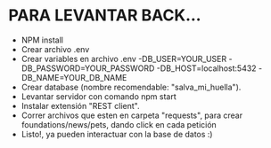 # PARA LEVANTAR BACK...
- NPM install
- Crear archivo .env
- Crear variables en archivo .env
  -DB_USER=YOUR_USER
  -DB_PASSWORD=YOUR_PASSWORD
  -DB_HOST=localhost:5432
  -DB_NAME=YOUR_DB_NAME
- Crear database (nombre recomendable: "salva_mi_huella").
- Levantar servidor con comando npm start
- Instalar extensión "REST client".
- Correr archivos que esten en carpeta "requests", para crear foundations/news/pets, dando click en cada petición
- Listo!, ya pueden interactuar con la base de datos :)
